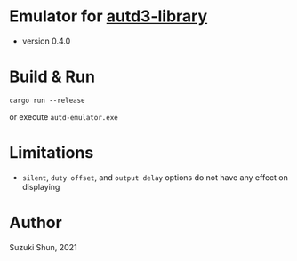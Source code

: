 # Emulator for [autd3-library](https://github.com/shinolab/autd3-library-software)

* version 0.4.0

# Build & Run

```
cargo run --release
```

or execute `autd-emulator.exe`

# Limitations

* `silent`, `duty offset`, and `output delay` options do not have any effect on displaying

# Author

Suzuki Shun, 2021
